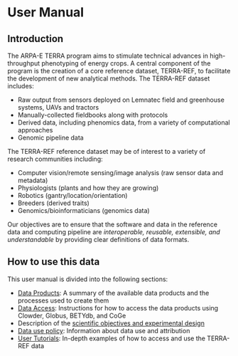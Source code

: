 # User Manual

## Introduction

The ARPA-E TERRA program aims to stimulate technical advances in high-throughput phenotyping of energy crops. A central component of the program is the creation of a core reference dataset, TERRA-REF, to facilitate the development of new analytical methods. The TERRA-REF dataset includes:

* Raw output from sensors deployed on Lemnatec field and greenhouse systems, UAVs and tractors
* Manually-collected fieldbooks along with protocols
* Derived data, including phenomics data, from a variety of computational approaches
* Genomic pipeline data

The TERRA-REF reference dataset may be of interest to a variety of research communities including:

* Computer vision\/remote sensing\/image analysis \(raw sensor data and metadata\)
* Physiologists \(plants and how they are growing\)
* Robotics \(gantry\/location\/orientation\)
* Breeders \(derived traits\)
* Genomics\/bioinformaticians \(genomics data\)

Our objectives are to ensure that the software and data in the reference data and computing pipeline are _interoperable, reusable, extensible, and understandable_ by providing clear definitions of data formats.

## How to use this data

This user manual is divided into the following sections:

* [Data Products](/data-products.md): A summary of the available data products and the processes used to create them
* [Data Access](/how-to-access-data.md): Instructions for how to access the data products using Clowder, Globus, BETYdb, and CoGe
* Description of the [scientific objectives and experimental design](/scientific-objectives-and-experimental-design.md)
* [Data use policy](/data_release_policy.md): Information about data use and attribution
* [User Tutorials](/user-tutorials.md): In-depth examples of how to access and use the TERRA-REF data

